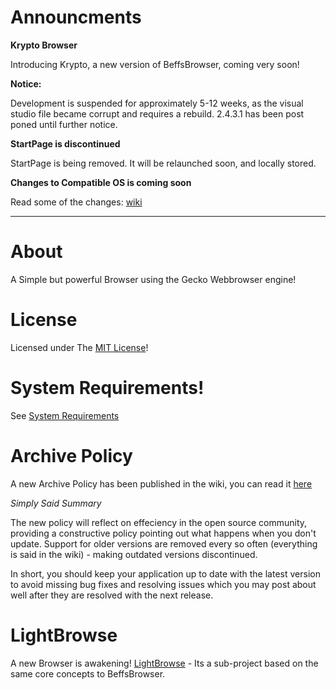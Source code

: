 # Announcments


**Krypto Browser**

Introducing Krypto, a new version of BeffsBrowser, coming very soon! 





**Notice:** 

Development is suspended for approximately 5-12 weeks, as the visual studio file became corrupt and requires a rebuild. 2.4.3.1 has been post poned until further notice. 





**StartPage is discontinued**

StartPage is being removed. It will be relaunched soon, and locally stored. 

**Changes to Compatible OS is coming soon**

Read some of the changes: [wiki](https://github.com/jdc20181/BeffsBrowser/wiki/Changes-to-Supported-OS-Versions)


_______________________________________________________________________

# About

A Simple but powerful Browser using the Gecko Webbrowser engine!




# License
Licensed under The [MIT License](https://github.com/jdc20181/BeffsBrowser/blob/master/Information/LICENSE)!


 
# System Requirements!

See [System Requirements](https://github.com/jdc20181/BeffsBrowser/wiki/System-Requirements)

# Archive Policy

A new Archive Policy has been published in the wiki, you can read it [here](https://github.com/jdc20181/BeffsBrowser/wiki/Archive-Policy)

*Simply Said Summary*

The new policy will reflect on effeciency in the open source community, providing a constructive policy pointing out what happens when you don't update. Support for older versions are removed every so often (everything is said in the wiki) - making outdated versions discontinued. 

In short, you should keep your application up to date with the latest version to avoid missing bug fixes and resolving issues which you may post about well after they are resolved with the next release. 


# LightBrowse


A new Browser is awakening! [LightBrowse](https://github.com/jdc20181/BeffsBrowser/wiki/Introducing-LightBrowse:-A-Simple-lighter,-but-powerful-Browser) - Its a sub-project based on the same core concepts to BeffsBrowser. 

